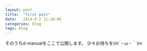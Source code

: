 ```yaml
---
layout: post
title:  "first post"
date:   2014-9-2 11:10:00
categories: blog
tags: blog
---
```


そのうちd-manualをここで公開します。
少々お待ちを(m´・ω・｀)m
